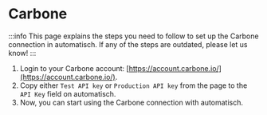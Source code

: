 # Carbone

:::info
This page explains the steps you need to follow to set up the Carbone
connection in automatisch. If any of the steps are outdated, please let us know!
:::

1. Login to your Carbone account: [https://account.carbone.io/](https://account.carbone.io/).
2. Copy either `Test API key` or `Production API key` from the page to the `API Key` field on automatisch.
3. Now, you can start using the Carbone connection with automatisch.
